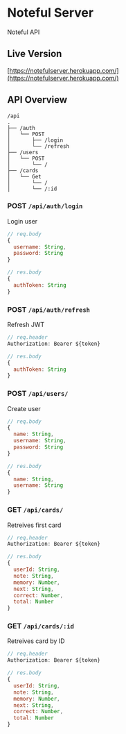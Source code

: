 # Noteful Server

Noteful API

## Live Version

[https://notefulserver.herokuapp.com/](https://notefulserver.herokuapp.com/)

## API Overview

```text
/api
.
├── /auth
│   └── POST
│       ├── /login
│       └── /refresh
├── /users
│   └── POST
│       └── /
├── /cards
│   └── Get
│       └── /
│       └── /:id
```

### POST `/api/auth/login`
Login user
```js
// req.body
{
  username: String,
  password: String
}

// res.body
{
  authToken: String
}
```

### POST `/api/auth/refresh`
Refresh JWT
```js
// req.header
Authorization: Bearer ${token}

// res.body
{
  authToken: String
}
```

### POST `/api/users/`
Create user
```js
// req.body
{
  name: String,
  username: String,
  password: String
}

// res.body
{
  name: String,
  username: String
}
```

### GET `/api/cards/`
Retreives first card
```js
// req.header
Authorization: Bearer ${token}

// res.body
{
  userId: String,
  note: String,
  memory: Number,
  next: String,
  correct: Number,
  total: Number
}
```


### GET `/api/cards/:id`
Retreives card by ID
```js
// req.header
Authorization: Bearer ${token}

// res.body
{
  userId: String,
  note: String,
  memory: Number,
  next: String,
  correct: Number,
  total: Number
}
```

